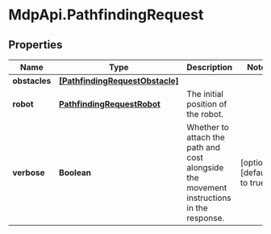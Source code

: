 # MdpApi.PathfindingRequest

## Properties

Name | Type | Description | Notes
------------ | ------------- | ------------- | -------------
**obstacles** | [**[PathfindingRequestObstacle]**](PathfindingRequestObstacle.md) |  | 
**robot** | [**PathfindingRequestRobot**](PathfindingRequestRobot.md) | The initial position of the robot. | 
**verbose** | **Boolean** | Whether to attach the path and cost alongside the movement instructions in the response. | [optional] [default to true]


